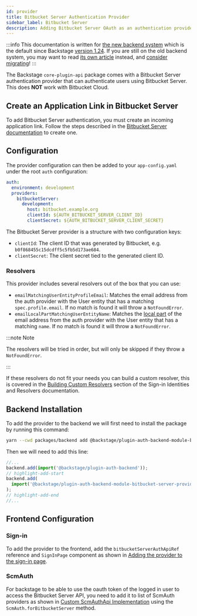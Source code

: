 ```yaml
---
id: provider
title: Bitbucket Server Authentication Provider
sidebar_label: Bitbucket Server
description: Adding Bitbucket Server OAuth as an authentication provider in Backstage
---
```


:::info
This documentation is written for [the new backend system](../../backend-system/index.md) which is the default since Backstage
[version 1.24](../../releases/v1.24.0.md). If you are still on the old backend
system, you may want to read [its own article](./provider--old.md)
instead, and [consider migrating](../../backend-system/building-backends/08-migrating.md)!
:::

The Backstage `core-plugin-api` package comes with a Bitbucket Server authentication provider that can authenticate
users using Bitbucket Server. This does **NOT** work with Bitbucket Cloud.

## Create an Application Link in Bitbucket Server

To add Bitbucket Server authentication, you must create an incoming application link. Follow the steps described in
the [Bitbucket Server documentation](https://confluence.atlassian.com/bitbucketserver/configure-an-incoming-link-1108483657.html)
to create one.

## Configuration

The provider configuration can then be added to your `app-config.yaml` under the root `auth` configuration:

```yaml
auth:
  environment: development
  providers:
    bitbucketServer:
      development:
        host: bitbucket.example.org
        clientId: ${AUTH_BITBUCKET_SERVER_CLIENT_ID}
        clientSecret: ${AUTH_BITBUCKET_SERVER_CLIENT_SECRET}
```

The Bitbucket Server provider is a structure with two configuration keys:

- `clientId`: The client ID that was generated by Bitbucket, e.g. `b0f868455c15dcdff5c5fb5d173ae684`.
- `clientSecret`: The client secret tied to the generated client ID.

### Resolvers

This provider includes several resolvers out of the box that you can use:

- `emailMatchingUserEntityProfileEmail`: Matches the email address from the auth provider with the User entity that has a matching `spec.profile.email`. If no match is found it will throw a `NotFoundError`.
- `emailLocalPartMatchingUserEntityName`: Matches the [local part](https://en.wikipedia.org/wiki/Email_address#Local-part) of the email address from the auth provider with the User entity that has a matching `name`. If no match is found it will throw a `NotFoundError`.

:::note Note

The resolvers will be tried in order, but will only be skipped if they throw a `NotFoundError`.

:::

If these resolvers do not fit your needs you can build a custom resolver, this is covered in the [Building Custom Resolvers](../identity-resolver.md#building-custom-resolvers) section of the Sign-in Identities and Resolvers documentation.

## Backend Installation

To add the provider to the backend we will first need to install the package by running this command:

```bash title="from your Backstage root directory"
yarn --cwd packages/backend add @backstage/plugin-auth-backend-module-bitbucket-server-provider
```

Then we will need to add this line:

```ts title="packages/backend/src/index.ts"
//...
backend.add(import('@backstage/plugin-auth-backend'));
// highlight-add-start
backend.add(
  import('@backstage/plugin-auth-backend-module-bitbucket-server-provider'),
);
// highlight-add-end
//...
```

## Frontend Configuration

### Sign-in

To add the provider to the frontend, add the `bitbucketServerAuthApiRef` reference and
`SignInPage` component as shown in
[Adding the provider to the sign-in page](../index.md#sign-in-configuration).

### ScmAuth

For backstage to be able to use the oauth token of the logged in user to access the Bitbucket Server API, you need to add it to list of ScmAuth providers as shown in [Custom ScmAuthApi Implementation](../index.md#custom-scmauthapi-implementation) using the `ScmAuth.forBitbucketServer` method.
